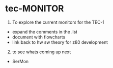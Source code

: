 # tec-MONITOR

1. To explore the current monitors for the TEC-1
* expand the comments in the .lst
* document with flowcharts
* link back to hw sw theory for z80 development
2. to see whats coming up next
* SerMon
